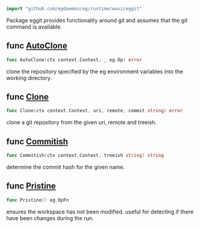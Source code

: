 <!-- Code generated by gomarkdoc. DO NOT EDIT -->

```go
import "github.com/egdaemon/eg/runtime/wasi/eggit"
```

Package eggit provides functionality around git and assumes that the git command is available.

<a name="AutoClone"></a>
## func [AutoClone](<https://github.com/egdaemon/eg/blob/main/runtime/wasi/eggit/eggit.go#L95>)

```go
func AutoClone(ctx context.Context, _ eg.Op) error
```

clone the repository specified by the eg environment variables into the working directory.

<a name="Clone"></a>
## func [Clone](<https://github.com/egdaemon/eg/blob/main/runtime/wasi/eggit/eggit.go#L82>)

```go
func Clone(ctx context.Context, uri, remote, commit string) error
```

clone a git repository from the given uri, remote and treeish.

<a name="Commitish"></a>
## func [Commitish](<https://github.com/egdaemon/eg/blob/main/runtime/wasi/eggit/eggit.go#L77>)

```go
func Commitish(ctx context.Context, treeish string) string
```

determine the commit hash for the given name.

<a name="Pristine"></a>
## func [Pristine](<https://github.com/egdaemon/eg/blob/main/runtime/wasi/eggit/eggit.go#L174>)

```go
func Pristine() eg.OpFn
```

ensures the workspace has not been modified. useful for detecting if there have been changes during the run.

